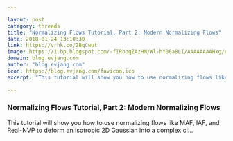```yaml
---

layout: post
category: threads
title: "Normalizing Flows Tutorial, Part 2: Modern Normalizing Flows"
date: 2018-01-24 13:10:30
link: https://vrhk.co/2BqCwut
image: https://1.bp.blogspot.com/-fIRbbqZAzHM/Wl-hY06a8LI/AAAAAAAAHkg/erKIor7ZUY0KVbvRcTNbb-sRSlmhv4SgwCLcBGAs/w1200-h630-p-k-no-nu/siggraph_flow.png
domain: blog.evjang.com
author: "blog.evjang.com"
icon: https://blog.evjang.com/favicon.ico
excerpt: "This tutorial will show you how to use normalizing flows like MAF, IAF, and Real-NVP to deform an isotropic 2D Gaussian into a complex cl..."

---
```


### Normalizing Flows Tutorial, Part 2: Modern Normalizing Flows

This tutorial will show you how to use normalizing flows like MAF, IAF, and Real-NVP to deform an isotropic 2D Gaussian into a complex cl...